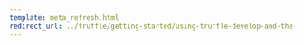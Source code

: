 ```yaml
---
template: meta_refresh.html
redirect_url: ../truffle/getting-started/using-truffle-develop-and-the-console
---
```

